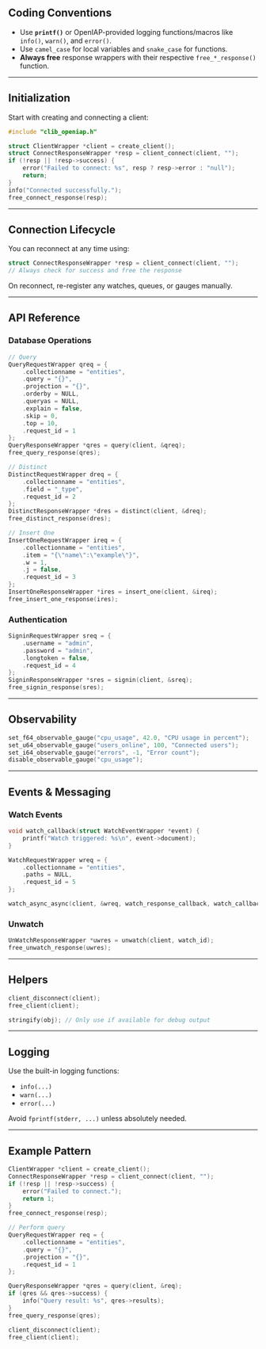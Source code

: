 ## Coding Conventions

- Use **`printf()`** or OpenIAP-provided logging functions/macros like `info()`, `warn()`, and `error()`.
- Use `camel_case` for local variables and `snake_case` for functions.
- **Always free** response wrappers with their respective `free_*_response()` function.

---

## Initialization

Start with creating and connecting a client:

```c
#include "clib_openiap.h"

struct ClientWrapper *client = create_client();
struct ConnectResponseWrapper *resp = client_connect(client, "");
if (!resp || !resp->success) {
    error("Failed to connect: %s", resp ? resp->error : "null");
    return;
}
info("Connected successfully.");
free_connect_response(resp);
```

---

## Connection Lifecycle

You can reconnect at any time using:

```c
struct ConnectResponseWrapper *resp = client_connect(client, "");
// Always check for success and free the response
```

On reconnect, re-register any watches, queues, or gauges manually.

---

## API Reference

### Database Operations

```c
// Query
QueryRequestWrapper qreq = {
    .collectionname = "entities",
    .query = "{}",
    .projection = "{}",
    .orderby = NULL,
    .queryas = NULL,
    .explain = false,
    .skip = 0,
    .top = 10,
    .request_id = 1
};
QueryResponseWrapper *qres = query(client, &qreq);
free_query_response(qres);

// Distinct
DistinctRequestWrapper dreq = {
    .collectionname = "entities",
    .field = "_type",
    .request_id = 2
};
DistinctResponseWrapper *dres = distinct(client, &dreq);
free_distinct_response(dres);

// Insert One
InsertOneRequestWrapper ireq = {
    .collectionname = "entities",
    .item = "{\"name\":\"example\"}",
    .w = 1,
    .j = false,
    .request_id = 3
};
InsertOneResponseWrapper *ires = insert_one(client, &ireq);
free_insert_one_response(ires);
```

### Authentication

```c
SigninRequestWrapper sreq = {
    .username = "admin",
    .password = "admin",
    .longtoken = false,
    .request_id = 4
};
SigninResponseWrapper *sres = signin(client, &sreq);
free_signin_response(sres);
```

---

## Observability

```c
set_f64_observable_gauge("cpu_usage", 42.0, "CPU usage in percent");
set_u64_observable_gauge("users_online", 100, "Connected users");
set_i64_observable_gauge("errors", -1, "Error count");
disable_observable_gauge("cpu_usage");
```

---

## Events & Messaging

### Watch Events

```c
void watch_callback(struct WatchEventWrapper *event) {
    printf("Watch triggered: %s\n", event->document);
}

WatchRequestWrapper wreq = {
    .collectionname = "entities",
    .paths = NULL,
    .request_id = 5
};

watch_async_async(client, &wreq, watch_response_callback, watch_callback);
```

### Unwatch

```c
UnWatchResponseWrapper *uwres = unwatch(client, watch_id);
free_unwatch_response(uwres);
```

---

## Helpers

```c
client_disconnect(client);
free_client(client);

stringify(obj); // Only use if available for debug output
```

---

## Logging

Use the built-in logging functions:

- `info(...)`
- `warn(...)`
- `error(...)`

Avoid `fprintf(stderr, ...)` unless absolutely needed.

---

## Example Pattern

```c
ClientWrapper *client = create_client();
ConnectResponseWrapper *resp = client_connect(client, "");
if (!resp || !resp->success) {
    error("Failed to connect.");
    return 1;
}
free_connect_response(resp);

// Perform query
QueryRequestWrapper req = {
    .collectionname = "entities",
    .query = "{}",
    .projection = "{}",
    .request_id = 1
};

QueryResponseWrapper *qres = query(client, &req);
if (qres && qres->success) {
    info("Query result: %s", qres->results);
}
free_query_response(qres);

client_disconnect(client);
free_client(client);
```
